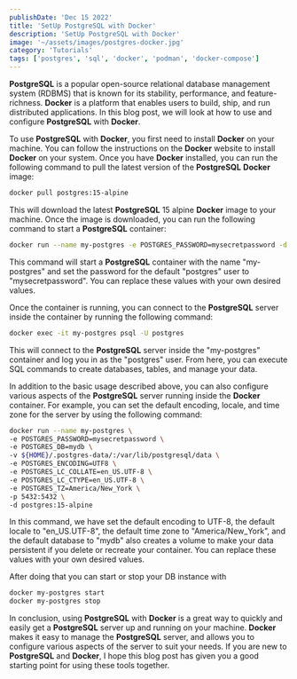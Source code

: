 ```yaml
---
publishDate: 'Dec 15 2022'
title: 'SetUp PostgreSQL with Docker'
description: 'SetUp PostgreSQL with Docker'
image: '~/assets/images/postgres-docker.jpg'
category: 'Tutorials'
tags: ['postgres', 'sql', 'docker', 'podman', 'docker-compose']
---
```


**PostgreSQL** is a popular open-source relational database management system (RDBMS) that is known for its stability, performance, and feature-richness. **Docker** is a platform that enables users to build, ship, and run distributed applications. In this blog post, we will look at how to use and configure **PostgreSQL** with **Docker**.

To use **PostgreSQL** with **Docker**, you first need to install **Docker** on your machine. You can follow the instructions on the **Docker** website to install **Docker** on your system. Once you have **Docker** installed, you can run the following command to pull the latest version of the **PostgreSQL** **Docker** image:

```bash
docker pull postgres:15-alpine
```

This will download the latest **PostgreSQL** 15 alpine **Docker** image to your machine. Once the image is downloaded, you can run the following command to start a **PostgreSQL** container:

```bash
docker run --name my-postgres -e POSTGRES_PASSWORD=mysecretpassword -d postgres:15-alpine
```

This command will start a **PostgreSQL** container with the name "my-postgres" and set the password for the default "postgres" user to "mysecretpassword". You can replace these values with your own desired values.

Once the container is running, you can connect to the **PostgreSQL** server inside the container by running the following command:

```bash
docker exec -it my-postgres psql -U postgres
```

This will connect to the **PostgreSQL** server inside the "my-postgres" container and log you in as the "postgres" user. From here, you can execute SQL commands to create databases, tables, and manage your data.

In addition to the basic usage described above, you can also configure various aspects of the **PostgreSQL** server running inside the **Docker** container. For example, you can set the default encoding, locale, and time zone for the server by using the following command:

```bash
docker run --name my-postgres \
-e POSTGRES_PASSWORD=mysecretpassword \
-e POSTGRES_DB=mydb \
-v ${HOME}/.postgres-data/:/var/lib/postgresql/data \
-e POSTGRES_ENCODING=UTF8 \
-e POSTGRES_LC_COLLATE=en_US.UTF-8 \
-e POSTGRES_LC_CTYPE=en_US.UTF-8 \
-e POSTGRES_TZ=America/New_York \
-p 5432:5432 \
-d postgres:15-alpine
```

In this command, we have set the default encoding to UTF-8, the default locale to "en_US.UTF-8", the default time zone to "America/New_York", and the default database to "mydb" also creates a volume to make your data persistent if you delete or recreate your container. You can replace these values with your own desired values.

After doing that you can start or stop your DB instance with

```bash
docker my-postgres start
docker my-postgres stop
```

In conclusion, using **PostgreSQL** with **Docker** is a great way to quickly and easily get a **PostgreSQL** server up and running on your machine. **Docker** makes it easy to manage the **PostgreSQL** server, and allows you to configure various aspects of the server to suit your needs. If you are new to **PostgreSQL** and **Docker**, I hope this blog post has given you a good starting point for using these tools together.